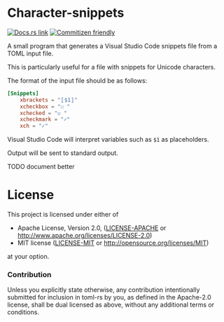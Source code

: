 # Character-snippets

[![Docs.rs link](https://docs.rs/character-snippets/badge.svg)](https://docs.rs/character-snippets)
[![Commitizen friendly](https://img.shields.io/badge/commitizen-friendly-brightgreen.svg)](http://commitizen.github.io/cz-cli/)

A small program that generates a Visual Studio Code snippets file from a TOML input file.

This is particularly useful for a file with snippets for Unicode characters.

The format of the input file should be as follows:

```toml
[Snippets]
    xbrackets = "〚$1〛"
    xcheckbox = "☐ "
    xchecked = "☑ "
    xcheckmark = "✓"
    xch = "✓"
```

Visual Studio Code will interpret variables such as `$1` as placeholders.

Output will be sent to standard output.

TODO document better

# License

This project is licensed under either of

 * Apache License, Version 2.0, ([LICENSE-APACHE](LICENSE-APACHE) or
   http://www.apache.org/licenses/LICENSE-2.0)
 * MIT license ([LICENSE-MIT](LICENSE-MIT) or
   http://opensource.org/licenses/MIT)

at your option.

### Contribution

Unless you explicitly state otherwise, any contribution intentionally submitted
for inclusion in toml-rs by you, as defined in the Apache-2.0 license, shall be
dual licensed as above, without any additional terms or conditions.
